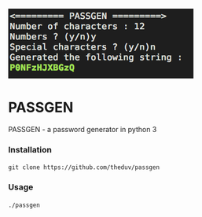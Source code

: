 ![Alt text](usage.png?raw=true)

# PASSGEN

PASSGEN - a password generator in python 3

### Installation

`git clone https://github.com/theduv/passgen`

### Usage

`./passgen`
